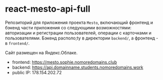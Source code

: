 # react-mesto-api-full
Репозиторий для приложения проекта `Mesto`, включающий фронтенд и бэкенд части приложения со следующими возможностями: авторизации и регистрации пользователей, операции с карточками и пользователями. Бэкенд располо;ty в директории `backend/`, а фронтенд - в `frontend/`. 
  
Cайт размещен на Яндекс.Облаке.

* frontend: https://mesto.sophie.nomoredomains.club
* backend: https://api.domainname.students.nomoredomains.work
* public IP: 178.154.202.72
